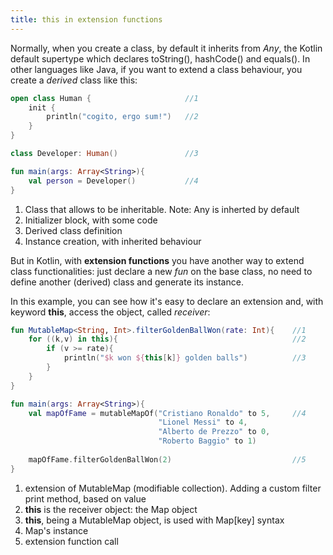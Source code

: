 ```yaml
---
title: this in extension functions
---
```

    
<div class="sample" markdown="1">

Normally, when you create a class, by default it inherits from *Any*, the Kotlin default supertype which declares toString(), hashCode() and equals().
In other languages like Java, if you want to extend a class behaviour, you create a *derived* class like this:

```kotlin
open class Human {                     //1
    init {
        println("cogito, ergo sum!")   //2
    }
}

class Developer: Human()               //3

fun main(args: Array<String>){
    val person = Developer()           //4 
}

```

1. Class that allows to be inheritable. Note: Any is inherted by default
2. Initializer block, with some code
3. Derived class definition
4. Instance creation, with inherited behaviour  
  
But in Kotlin, with **extension functions** you have another way to extend class functionalities: just declare a new *fun* on the base class, no need to define another (derived) class and generate its instance.

In this example, you can see how it's easy to declare an extension and, with keyword **this**, access the object, called *receiver*:

```kotlin
fun MutableMap<String, Int>.filterGoldenBallWon(rate: Int){    //1 
    for ((k,v) in this){                                       //2 
        if (v >= rate){
            println("$k won ${this[k]} golden balls")          //3
        }
    }
}

fun main(args: Array<String>){
    val mapOfFame = mutableMapOf("Cristiano Ronaldo" to 5,     //4
                                 "Lionel Messi" to 4, 
                                 "Alberto de Prezzo" to 0, 
                                 "Roberto Baggio" to 1)
    
    mapOfFame.filterGoldenBallWon(2)                           //5
}


```


</div>

1. extension of MutableMap (modifiable collection). Adding a custom filter print method, based on value 
2. **this** is the receiver object: the Map object    
3. **this**, being a MutableMap object, is used with Map[key] syntax
4. Map's instance 
5. extension function call